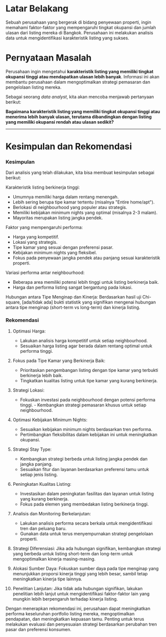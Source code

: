 # Latar Belakang

Sebuah perusahaan yang bergerak di bidang penyewaan properti, ingin memahami faktor-faktor yang mempengaruhi tingkat okupansi dan jumlah ulasan dari listing mereka di Bangkok. Perusahaan ini melakukan analisis data untuk mengidentifikasi karakteristik listing yang sukses.

# Pernyataan Masalah

Perusahaan ingin mengetahui **karakteristik listing yang memiliki tingkat okupansi tinggi atau mendapatkan ulasan lebih banyak**. Informasi ini akan membantu perusahaan dalam mengoptimalkan strategi pemasaran dan pengelolaan listing mereka.

Sebagai seorang *data analyst*, kita akan mencoba menjawab pertanyaan berikut:

**Bagaimana karakteristik listing yang memiliki tingkat okupansi tinggi atau menerima lebih banyak ulasan, terutama dibandingkan dengan listing yang memiliki okupansi rendah atau ulasan sedikit?**

---


# Kesimpulan dan Rekomendasi

### Kesimpulan

Dari analisis yang telah dilakukan, kita bisa membuat kesimpulan sebagai berikut:

Karakteristik listing berkinerja tinggi:

- Umumnya memiliki harga dalam rentang menengah.
- Lebih sering berupa tipe kamar tertentu (misalnya "Entire home/apt").
- Berlokasi di neighbourhood yang populer atau strategis.
- Memiliki kebijakan minimum nights yang optimal (misalnya 2-3 malam).
- Mayoritas merupakan listing jangka pendek.


Faktor yang mempengaruhi performa:

- Harga yang kompetitif.
- Lokasi yang strategis.
- Tipe kamar yang sesuai dengan preferensi pasar.
- Kebijakan minimum nights yang fleksibel.
- Fokus pada penyewaan jangka pendek atau panjang sesuai karakteristik properti.


Variasi performa antar neighbourhood:

- Beberapa area memiliki potensi lebih tinggi untuk listing berkinerja baik.
- Harga dan performa listing sangat bergantung pada lokasi.

Hubungan antara Tipe Menginap dan Kinerja:
Berdasarkan hasil uji Chi-square, [ada/tidak ada] bukti statistik yang signifikan mengenai hubungan antara tipe menginap (short-term vs long-term) dan kinerja listing.



### Rekomendasi


1. Optimasi Harga:
   - Lakukan analisis harga kompetitif untuk setiap neighbourhood.
   - Sesuaikan harga listing agar berada dalam rentang optimal untuk performa tinggi.


2. Fokus pada Tipe Kamar yang Berkinerja Baik:
   - Prioritaskan pengembangan listing dengan tipe kamar yang terbukti berkinerja lebih baik.
   - Tingkatkan kualitas listing untuk tipe kamar yang kurang berkinerja.


3. Strategi Lokasi:
   - Fokuskan investasi pada neighbourhood dengan potensi performa tinggi. - Kembangkan strategi pemasaran khusus untuk setiap neighbourhood.


4. Optimasi Kebijakan Minimum Nights:
   - Sesuaikan kebijakan minimum nights berdasarkan tren performa.
   - Pertimbangkan fleksibilitas dalam kebijakan ini untuk meningkatkan okupansi.


5. Strategi Stay Type:
   - Kembangkan strategi berbeda untuk listing jangka pendek dan jangka panjang.
   - Sesuaikan fitur dan layanan berdasarkan preferensi tamu untuk setiap jenis listing.


6. Peningkatan Kualitas Listing:
   - Investasikan dalam peningkatan fasilitas dan layanan untuk listing yang kurang berkinerja.
   - Fokus pada elemen yang membedakan listing berkinerja tinggi.


7. Analisis dan Monitoring Berkelanjutan:
   - Lakukan analisis performa secara berkala untuk mengidentifikasi tren dan peluang baru.
   - Gunakan data untuk terus menyempurnakan strategi pengelolaan properti.

8. Strategi Diferensiasi:
   Jika ada hubungan signifikan, kembangkan strategi yang berbeda untuk listing short-term dan long-term untuk mengoptimalkan kinerja masing-masing.

9. Alokasi Sumber Daya:
   Fokuskan sumber daya pada tipe menginap yang menunjukkan proporsi kinerja tinggi yang lebih besar, sambil tetap meningkatkan kinerja tipe lainnya.

10. Penelitian Lanjutan:
   Jika tidak ada hubungan signifikan, lakukan penelitian lebih lanjut untuk mengidentifikasi faktor-faktor lain yang mungkin lebih berpengaruh terhadap kinerja listing.

Dengan menerapkan rekomendasi ini, perusahaan dapat meningkatkan performa keseluruhan portfolio listing mereka, mengoptimalkan pendapatan, dan meningkatkan kepuasan tamu. Penting untuk terus melakukan evaluasi dan penyesuaian strategi berdasarkan perubahan tren pasar dan preferensi konsumen.
